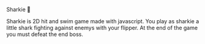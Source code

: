 Sharkie :flipper:

Sharkie is 2D hit and swim game made with javascript. 
You play as sharkie a little shark fighting against enemys with your flipper.
At the end of the game you must defeat the end boss.

